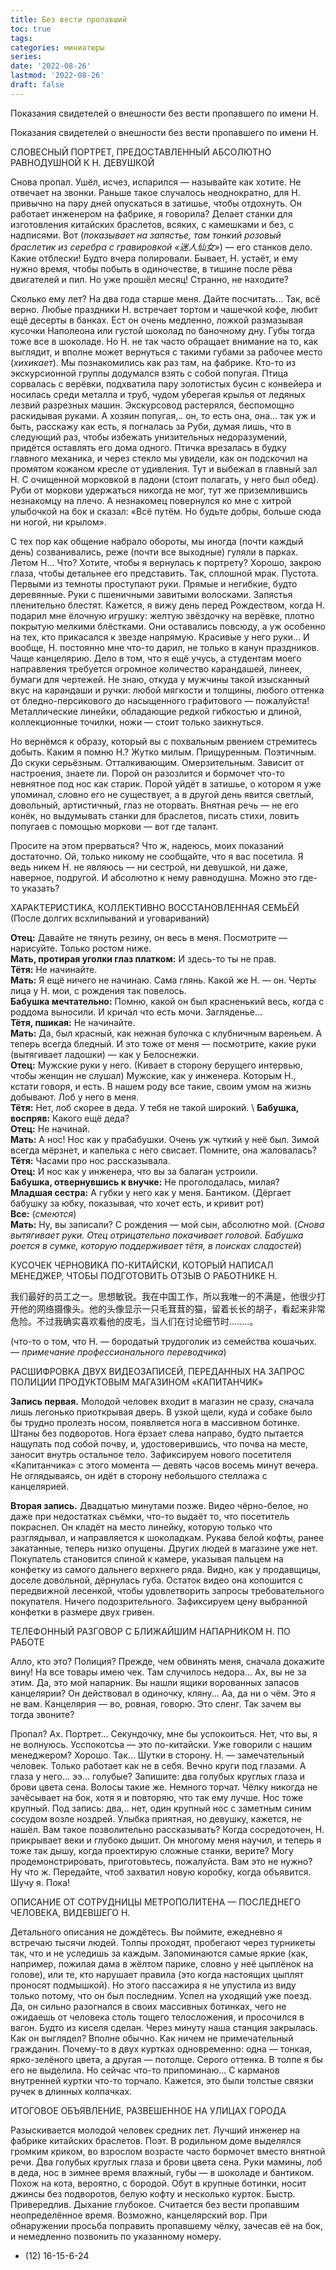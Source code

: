 ```yaml
---
title: Без вести пропавший
toc: true
tags:
categories: миниатюры
series:
date: '2022-08-26'
lastmod: '2022-08-26'
draft: false
---
```


Показания свидетелей о внешности без вести пропавшего по имени Н.

<!--more-->

Показания свидетелей о внешности без вести пропавшего по имени Н.

СЛОВЕСНЫЙ ПОРТРЕТ, ПРЕДОСТАВЛЕННЫЙ АБСОЛЮТНО РАВНОДУШНОЙ К Н. ДЕВУШКОЙ

Снова пропал. Ушёл, исчез, испарился — называйте как хотите. Не отвечает на звонки. Раньше такое случалось неоднократно, для Н. привычно на пару дней опускаться в затишье, чтобы отдохнуть. Он работает инженером на фабрике, я говорила? Делает станки для изготовления китайских браслетов, всяких, с камешками и без, с надписями. Вот (*показывает на запястье, там тонкий розовый браслетик из серебра с гравировкой «迷人仙女»*) — его станков дело. Какие отблески! Будто вчера полировали. Бывает, Н. устаёт, и ему нужно время, чтобы побыть в одиночестве, в тишине после рёва двигателей и пил. Но уже прошёл месяц! Странно, не находите?

Сколько ему лет? На два года старше меня. Дайте посчитать… Так, всё верно. Любые праздники Н. встречает тортом и чашечкой кофе, любит ещё десерты в банках. Ест он очень медленно, ложкой размазывая кусочки Наполеона или густой шоколад по баночному дну. Губы тогда тоже все в шоколаде. Но Н. не так часто обращает внимание на то, как выглядит, и вполне может вернуться с такими губами за рабочее место (*хихикает*). Мы познакомились как раз там, на фабрике. Кто-то из экскурсионной группы додумался взять с собой попугая. Птица сорвалась с верёвки, подхватила пару золотистых бусин с конвейера и носилась среди металла и труб, чудом уберегая крылья от ледяных лезвий разрезных машин. Экскурсовод растерялся, беспомощно раскидывая руками. А хозяин попугая,.. он, то есть она, она... так уж и быть, расскажу как есть, я погналась за Руби, думая лишь, что в следующий раз, чтобы избежать унизительных недоразумений, придётся оставлять его дома одного. Птичка врезалась в будку главного механика, и через стекло мы увидели, как он подскочил на промятом кожаном кресле от удивления. Тут и выбежал в главный зал Н. С очищенной морковкой в ладони (стоит полагать, у него был обед). Руби от моркови удержаться никогда не мог, тут же приземлившись незнакомцу на плечо. А незнакомец повернулся ко мне с хитрой улыбочкой на бок и сказал: «Всё путём. Но будьте добры, больше сюда ни ногой, ни крылом».

С тех пор как общение набрало обороты, мы иногда (почти каждый день) созванивались, реже (почти все выходные) гуляли в парках. Летом Н... Что? Хотите, чтобы я вернулась к портрету? Хорошо, закрою глаза, чтобы детальнее его представить. Так, сплошной мрак. Пустота. Первыми из темноты проступают руки. Прямые и негибкие, будто деревянные. Руки с пшеничными завитыми волосками. Запястья пленительно блестят. Кажется, я вижу день перед Рождеством, когда Н. подарил мне ёлочную игрушку: желтую звёздочку на верёвке, плотно покрытую мелкими блёстками. Они оставались повсюду, а уж особенно на тех, кто прикасался к звезде напрямую. Красивые у него руки... И вообще, Н. постоянно мне что-то дарил, не только в канун праздников. Чаще канцелярию. Дело в том, что я ещё учусь, а студентам моего направления требуется огромное количество карандашей, линеек, бумаги для чертежей. Не знаю, откуда у мужчины такой изысканный вкус на карандаши и ручки: любой мягкости и толщины, любого оттенка от бледно-персикового до насыщенного графитового — пожалуйста! Металлические линейки, обладающие редкой гибкостью и длиной, коллекционные точилки, ножи — стоит только заикнуться. 

Но вернёмся к образу, который вы с похвальным рвением стремитесь добыть. Каким я помню Н.? Жутко милым. Прищуренным. Поэтичным. До скуки серьёзным. Отталкивающим. Омерзительным. Зависит от настроения, знаете ли. Порой он разозлится и бормочет что-то невнятное под нос как старик. Порой уйдёт в затишье, о котором я уже упоминал, словно его не существует, а в другой день явится светлый, довольный, артистичный, глаз не оторвать. Внятная речь — не его конёк, но выдумывать станки для браслетов, писать стихи, ловить попугаев с помощью моркови — вот где талант.

Просите на этом прерваться? Что ж, надеюсь, моих показаний достаточно. Ой, только никому не сообщайте, что я вас посетила. Я ведь никем Н. не являюсь — ни сестрой, ни девушкой, ни даже, наверное, подругой. И абсолютно к нему равнодушна. Можно это где-то указать?

ХАРАКТЕРИСТИКА, КОЛЛЕКТИВНО ВОССТАНОВЛЕННАЯ СЕМЬЁЙ \
(После долгих всхлипываний и уговариваний)

**Отец:** Давайте не тянуть резину, он весь в меня. Посмотрите — нарисуйте. Только ростом ниже. \
**Мать, протирая уголки глаз платком:** И здесь-то ты не прав. \
**Тётя:** Не начинайте. \
**Мать:** Я ещё ничего не начинаю. Сама глянь. Какой же Н. — он. Черты лица у Н. мои, с рождения так повелось. \
**Бабушка мечтательно:** Помню, какой он был красненький весь, когда с роддома выносили. И кричал что есть мочи. Загляденье... \
**Тётя, пшикая:** Не начинайте. \
**Мать:** Да, был красный, как нежная булочка с клубничным вареньем. А теперь всегда бледный. И это тоже от меня — посмотрите, какие руки (вытягивает ладошки) — как у Белоснежки. \
**Отец:** Мужские руки у него. (Кивает в сторону берущего интервью, чтобы женщин не слушал) Мужские, как у инженера. Которым Н., кстати говоря, и есть. В нашем роду все такие, своим умом на жизнь добывают. Лоб у него в меня. \
**Тётя:** Нет, лоб скорее в деда. У тебя не такой широкий. \ 
**Бабушка, воспряв:** Какого ещё деда? \
**Отец:** Не начинай. \
**Мать:** А нос! Нос как у прабабушки. Очень уж чуткий у неё был. Зимой всегда мёрзнет, и капелька с него свисает. Помните, она жаловалась? \
**Тётя:** Часами про нос рассказывала. \
**Отец:** И нос как у инженера, что вы за балаган устроили. \
**Бабушка, отвернувшись к внучке:** Не проголодалась, милая? \
**Младшая сестра:** А губки у него как у меня. Бантиком. (Дёргает бабушку за юбку, показывая, что хочет есть, и кривит рот) \
**Все:** (*смеются*) \
**Мать:** Ну, вы записали? С рождения — мой сын, абсолютно мой. (*Снова вытягивает руки. Отец отрицательно покачивает головой. Бабушка роется в сумке, которую поддерживает тётя, в поисках сладостей*)

КУСОЧЕК ЧЕРНОВИКА ПО-КИТАЙСКИ, КОТОРЫЙ НАПИСАЛ МЕНЕДЖЕР, ЧТОБЫ ПОДГОТОВИТЬ ОТЗЫВ О РАБОТНИКЕ Н.

我们最好的员工之一。思想敏锐。我在中国工作，所以我唯一的不满是，他很少打开他的网络摄像头。他的头像显示一只毛茸茸的猫，留着长长的胡子，看起来非常危险。不过我确实喜欢看他的皮毛，当人们在讨论细节时........。

(что-то о том, что Н. — бородатый трудоголик из семейства кошачьих. *— примечание профессионального переводчика*)

РАСШИФРОВКА ДВУХ ВИДЕОЗАПИСЕЙ, ПЕРЕДАННЫХ НА ЗАПРОС ПОЛИЦИИ ПРОДУКТОВЫМ МАГАЗИНОМ «КАПИТАНЧИК»

**Запись первая.** Молодой человек входит в магазин не сразу, сначала лишь легонько приоткрывая дверь. В узкой щели, куда и собаке было бы трудно пролезть носом, появляется нога в массивном ботинке. Штаны без подворотов. Нога ёрзает слева направо, будто пытается нащупать под собой почву, и, удостоверившись, что почва на месте, заносит внутрь остальное тело. Зафиксируем нового посетителя «Капитанчика» с этого момента — девять часов восемь минут вечера. Не оглядываясь, он идёт в сторону небольшого стеллажа с канцелярией.

**Вторая запись.** Двадцатью минутами позже. Видео чёрно-белое, но даже при недостатках съёмки, что-то выдаёт то, что посетитель покраснел. Он кладёт на место линейку, которую только что разглядывал, и направляется к шоколадкам. Рукава белой кофты, ранее закатанные, теперь низко опущены. Других людей в магазине уже нет. Покупатель становится спиной к камере, указывая пальцем на конфетку из самого дальнего верхнего ряда. Видно, как у продавщицы, доселе довольной, дёрнулась губа. Остаток видео она копошится с передвижной лесенкой, чтобы удовлетворить запросы требовательного покупателя. Ничего подозрительного. Зафиксируем цену выбранной конфетки в размере двух гривен.

ТЕЛЕФОННЫЙ РАЗГОВОР С БЛИЖАЙШИМ НАПАРНИКОМ Н. ПО РАБОТЕ

Алло, кто это? Полиция? Прежде, чем обвинять меня, сначала докажите вину! На все товары имею чек. Там случилось недора... Ах, вы не за этим. Да, это мой напарник. Вы нашли ящики ворованных запасов канцелярии? Он действовал в одиночку,  кляну... Аа, да ни о чём. Это я не вам. Канцелярия — во, ровная, говорю. Это сленг. Так зачем вы тогда звоните?

Пропал? Ах. Портрет... Секундочку, мне бы успокоиться. Нет, что вы, я не волнуюсь. Усспокотсьа — это по-китайски. Уже говорили с нашим менеджером? Хорошо. Так... Шутки в сторону. Н. — замечательный человек. Только работает как не в себя. Вечно круги под глазами. А глаза у него... ээ... голубые? Запишите: два голубых круглых глаза и брови цвета сена. Волосы такие же. Немного торчат. Чёлку никогда не зачёсывает на бок, хотя я и повторяю, что так ему лучше. Нос тоже крупный. Под запись: два,.. нет, один крупный нос с заметным синим сосудом возле ноздрей. Улыбка приятная, но девушку, кажется, не нашёл. Вам такое позволительно рассказывать? Когда сосредоточен, Н. прикрывает веки и глубоко дышит. Он многому меня научил, и теперь я тоже так дышу, когда проектирую сложные станки, верите? Могу продемонстрировать, приготовьтесь, пожалуйста. Вам это не нужно? Ну что ж. Передайте, чтоб захватил новую коробку, когда объявится. Шучу я. Пока!

ОПИСАНИЕ ОТ СОТРУДНИЦЫ МЕТРОПОЛИТЕНА — ПОСЛЕДНЕГО ЧЕЛОВЕКА, ВИДЕВШЕГО Н.

Детального описания не дождётесь. Вы поймите, ежедневно я встречаю тысячи людей. Толпы проходят, пробегают через турникеты так, что и не уследишь за каждым. Запоминаются самые яркие (как, например, пожилая дама в жёлтом парике, словно у неё цыплёнок на голове), или те, кто нарушает правила (это когда настоящих цыплят проносят подмышкой). Но этого пассажира я не упустила из виду только потому, что он был последним. Успел на уходящий уже поезд. Да, он сильно разогнался в своих массивных ботинках, чего не ожидаешь от человека столь тощего телосложения, и просочился в вагон. Будто из киселя сделан. Через минуту наша станция закрылась. Как он выглядел? Вполне обычно. Как ничем не примечательный гражданин. Почему-то в двух куртках одновременно: одна — тонкая, ярко-зелёного цвета, а другая — потолще. Серого оттенка. В толпе я бы его не выделила. Но сейчас что-то припоминаю... С карманов внутренней куртки что-то торчало. Кажется, это были толстые связки ручек в длинных колпачках.

ИТОГОВОЕ ОБЪЯВЛЕНИЕ, РАЗВЕШЕННОЕ НА УЛИЦАХ ГОРОДА

Разыскивается молодой человек средних лет. Лучший инженер на фабрике китайских браслетов. Поэт. В родильном доме выделялся громким криком, во взрослом возрасте часто бормочет вместо внятной речи. Два голубых круглых глаза и брови цвета сена. Руки мамины, лоб в деда, нос в зимнее время влажный, губы — в шоколаде и бантиком. Похож на кота, вероятно, с бородой. Обут в крупные ботинки, носит джинсы без подворотов, белую кофту и несколько курток. Быстр. Привередлив. Дыхание глубокое. Считается без вести пропавшим неопределённое время. Возможно, канцелярский вор. При обнаружении просьба поправить пропавшему чёлку, зачесав её на бок, и немедленно позвонить по указанному номеру.

+ (12) 16-15-6-24

